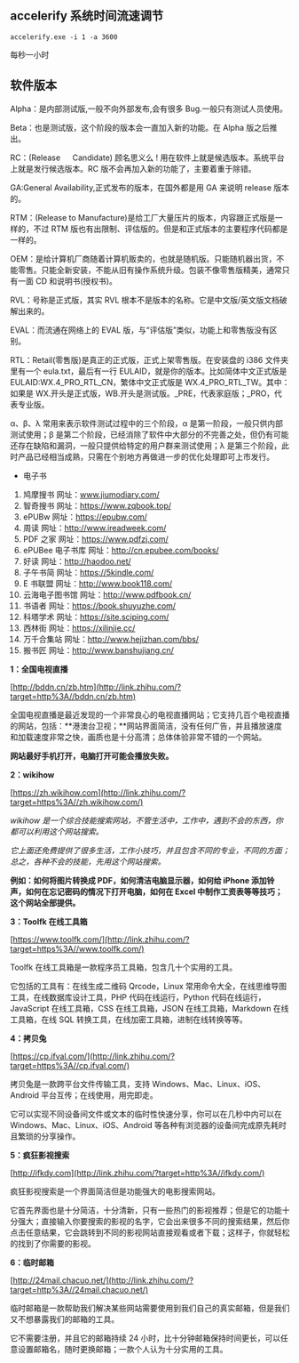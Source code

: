 ## accelerify 系统时间流速调节

```
accelerify.exe -i 1 -a 3600
```

每秒一小时

## 软件版本

Alpha：是内部测试版,一般不向外部发布,会有很多 Bug.一般只有测试人员使用。

Beta：也是测试版，这个阶段的版本会一直加入新的功能。在 Alpha 版之后推出。

RC：(Release 　 Candidate) 顾名思义么 ! 用在软件上就是候选版本。系统平台上就是发行候选版本。RC 版不会再加入新的功能了，主要着重于除错。

GA:General Availability,正式发布的版本，在国外都是用 GA 来说明 release 版本的。

RTM：(Release to Manufacture)是给工厂大量压片的版本，内容跟正式版是一样的，不过 RTM 版也有出限制、评估版的。但是和正式版本的主要程序代码都是一样的。

OEM：是给计算机厂商随着计算机贩卖的，也就是随机版。只能随机器出货，不能零售。只能全新安装，不能从旧有操作系统升级。包装不像零售版精美，通常只有一面 CD 和说明书(授权书)。

RVL：号称是正式版，其实 RVL 根本不是版本的名称。它是中文版/英文版文档破解出来的。

EVAL：而流通在网络上的 EVAL 版，与“评估版”类似，功能上和零售版没有区别。

RTL：Retail(零售版)是真正的正式版，正式上架零售版。在安装盘的 i386 文件夹里有一个 eula.txt，最后有一行 EULAID，就是你的版本。比如简体中文正式版是 EULAID:WX.4_PRO_RTL_CN，繁体中文正式版是 WX.4_PRO_RTL_TW。其中：如果是 WX.开头是正式版，WB.开头是测试版。\_PRE，代表家庭版；\_PRO，代表专业版。

α、β、λ 常用来表示软件测试过程中的三个阶段，α 是第一阶段，一般只供内部测试使用；β 是第二个阶段，已经消除了软件中大部分的不完善之处，但仍有可能还存在缺陷和漏洞，一般只提供给特定的用户群来测试使用；λ 是第三个阶段，此时产品已经相当成熟，只需在个别地方再做进一步的优化处理即可上市发行。

- 电子书

1. 鸠摩搜书
   网址：www.jiumodiary.com/
2. 智奇搜书
   网址：https://www.zqbook.top/
3. ePUBw
   网址：https://epubw.com/
4. 周读
   网址：http://www.ireadweek.com/
5. PDF 之家
   网址：https://www.pdfzj.com/
6. ePUBee 电子书库
   网址：http://cn.epubee.com/books/
7. 好读
   网址：http://haodoo.net/
8. 子午书简
   网址：https://5kindle.com/
9. E 书联盟
   网址：http://www.book118.com/
10. 云海电子图书馆
    网址：http://www.pdfbook.cn/
11. 书语者
    网址：https://book.shuyuzhe.com/
12. 科塔学术
    网址：https://site.sciping.com/
13. 西林街
    网址：https://xilinjie.cc/
14. 万千合集站
    网址：http://www.hejizhan.com/bbs/
15. 搬书匠
    网址：http://www.banshujiang.cn/

**1：全国电视直播**

[http://bddn.cn/zb.htm](http://link.zhihu.com/?target=http%3A//bddn.cn/zb.htm)

全国电视直播是最近发现的一个非常良心的电视直播网站；它支持几百个电视直播的网站，包括：**港澳台卫视；**网站界面简洁，没有任何广告，并且播放速度和加载速度非常之快，画质也是十分高清；总体体验非常不错的一个网站。

**网站最好手机打开，电脑打开可能会播放失败。**

**2：wikihow**

[https://zh.wikihow.com](http://link.zhihu.com/?target=https%3A//zh.wikihow.com/)

_wikihow 是一个综合技能搜索网站，不管生活中，工作中，遇到不会的东西，你都可以利用这个网站搜索。_

_它上面还免费提供了很多生活，工作小技巧，并且包含不同的专业，不同的方面；总之，各种不会的技能，先用这个网站搜索。_

**例如：如何将图片转换成 PDF，如何清洁电脑显示器，如何给 iPhone 添加铃声，如何在忘记密码的情况下打开电脑，如何在 Excel 中制作工资表等等技巧；这个网站全部提供。**

**3：Toolfk 在线工具箱**

[https://www.toolfk.com/](http://link.zhihu.com/?target=https%3A//www.toolfk.com/)

Toolfk 在线工具箱是一款程序员工具箱，包含几十个实用的工具。

它包括的工具有：在线生成二维码 Qrcode，Linux 常用命令大全，在线思维导图工具，在线数据库设计工具，PHP 代码在线运行，Python 代码在线运行，JavaScript 在线工具箱，CSS 在线工具箱，JSON 在线工具箱，Markdown 在线工具箱，在线 SQL 转换工具，在线加密工具箱，进制在线转换等等。

**4：拷贝兔**

[https://cp.ifval.com/](http://link.zhihu.com/?target=https%3A//cp.ifval.com/)

拷贝兔是一款跨平台文件传输工具，支持 Windows、Mac、Linux、iOS、Android 平台互传；在线使用，用完即走。

它可以实现不同设备间文件或文本的临时性快速分享，你可以在几秒中内可以在 Windows、Mac、Linux、iOS、Android 等各种有浏览器的设备间完成原先耗时且繁琐的分享操作。

**5：疯狂影视搜索**

[http://ifkdy.com](http://link.zhihu.com/?target=http%3A//ifkdy.com/)

疯狂影视搜索是一个界面简洁但是功能强大的电影搜索网站。

它首先界面也是十分简洁，十分清新，只有一些热门的影视推荐；但是它的功能十分强大；直接输入你要搜索的影视的名字，它会出来很多不同的搜索结果，然后你点击任意结果，它会跳转到不同的影视网站直接观看或者下载；这样子，你就轻松的找到了你需要的影视。

**6：临时邮箱**

[http://24mail.chacuo.net/](http://link.zhihu.com/?target=http%3A//24mail.chacuo.net/)

临时邮箱是一款帮助我们解决某些网站需要使用到我们自己的真实邮箱，但是我们又不想暴露我们的邮箱的工具。

它不需要注册，并且它的邮箱持续 24 小时，比十分钟邮箱保持时间更长，可以任意设置邮箱名，随时更换邮箱；一款个人认为十分实用的工具。
